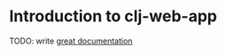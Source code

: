 # Introduction to clj-web-app

TODO: write [great documentation](http://jacobian.org/writing/what-to-write/)
